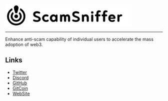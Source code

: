 <!-- markdownlint-disable no-inline-html first-line-heading -->
<a href="https://scamsniffer.io/?utm_source=git-repo-logo">
  <img src="https://github.com/scamsniffer/landingpage/blob/main/assets/logo-black.png?raw=true"
     height="70" title="([I:b])" alt="([I:b])">
</a>
<!-- markdownlint-enable no-inline-html first-line-heading -->

*****

Enhance anti-scam capability of individual users to accelerate the mass adoption of web3.



## Links
- [Twitter](https://twitter.com/scamsniffer_) 
- [Discord](https://discord.com/invite/q6pJMAbeH7)
- [GitHub](https://github.com/scamsniffer)
- [GitCoin](https://gitcoin.co/grants/6049/scam-sniffer)
- [WebSite](https://scamsniffer.io/?utm_source=git-repo)
